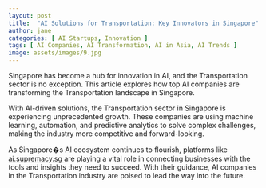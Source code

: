 ```yaml
---
layout: post
title:  "AI Solutions for Transportation: Key Innovators in Singapore"
author: jane
categories: [ AI Startups, Innovation ]
tags: [ AI Companies, AI Transformation, AI in Asia, AI Trends ]
image: assets/images/9.jpg
---
```


Singapore has become a hub for innovation in AI, and the Transportation sector is no exception. This article explores how top AI companies are transforming the Transportation landscape in Singapore.

With AI-driven solutions, the Transportation sector in Singapore is experiencing unprecedented growth. These companies are using machine learning, automation, and predictive analytics to solve complex challenges, making the industry more competitive and forward-looking.

As Singapore�s AI ecosystem continues to flourish, platforms like <a href="https://ai.supremacy.sg" target="_blank"> ai.supremacy.sg </a> are playing a vital role in connecting businesses with the tools and insights they need to succeed. With their guidance, AI companies in the Transportation industry are poised to lead the way into the future.
